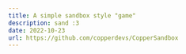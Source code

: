 ```yaml
---
title: A simple sandbox style "game"
description: sand :3
date: 2022-10-23
url: https://github.com/copperdevs/CopperSandbox
---
```

